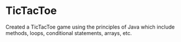 # TicTacToe

Created a TicTacToe game using the principles of Java which include methods, loops, conditional statements, arrays, etc.

